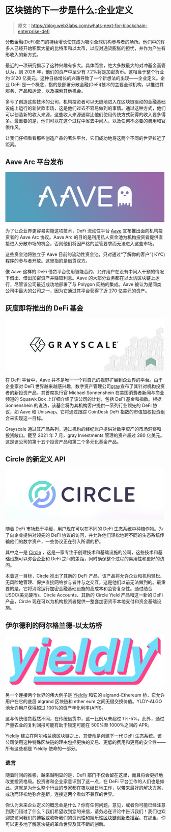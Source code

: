 # 区块链的下一步是什么:企业定义

> 原文：<https://blog.web3labs.com/whats-next-for-blockchain-enterprise-defi>

分散金融(DeFi)部门的持续增长使其成为吸引全球机构参与者的场所。他们中的许多人已经开始积累大量的比特币和以太币，以应对通货膨胀的担忧，并作为产生有形收入的新方式。

最近的一项研究揭示了这种兴趣有多大。具体而言，绝大多数最大的对冲基金高管认为，到 2026 年，他们的资产中至少有 7.2%将是加密货币。这相当于整个行业约 3120 亿美元。这种日益增长的兴趣导致了一个新想法的出现——企业定义。企业 DeFi 是一个概念，指的是部署分散金融(DeFi)技术的主要全球机构，以推进其服务、产品和运营，以及探索其他机会。

多亏了创造这些技术的公司，机构投资者可以无缝地进入在区块链驱动的金融基础设施上运行的新贷款市场，这是他们过去不容易做到的事情。通过这种方式，他们可以创造新的收入来源，这些收入来源通常比他们使用传统方式获得的收入要多得多。最重要的是，他们可以在这个过程中省去中间人，以及任何不必要的费用和官僚作风。

让我们仔细看看那些创造产品的著名平台，它们成功地将这两个不同的世界拉近了距离。

## **Aave Arc 平台发布**

![Aave Logo](img/7a0e3f8fefd46dc0b94ffffccbbb71ee.png)

为了让企业界更容易实施这项技术，DeFi 流动性平台 [Aave](https://aave.com/) 宣布推出面向机构投资者的 Aave Arc 协议。Aave Arc 的目的是利用私人资金池为机构投资者提供直接进入分散市场的机会，否则他们将因严格的监管要求而无法进入这些市场。

这些资金池将独立于 Aave 目前的流动性资金池，只对通过“了解你的客户”( KYC)程序的参与者开放。这里指的是借贷双方。

像 Aave 这样的 DeFi 借贷平台使用智能合约，允许用户在没有中间人干预的情况下借出、借出加密资产并赚取利息。Aave 的大部分业务都在以太坊区块链上运行，尽管该公司最近成功地部署了与 Polygon 网络的集成。Aave 被认为是同类公司中最大的公司之一，因为它通过其平台获得了近 270 亿美元的资产。

## **灰度即将推出的 DeFi 基金**

![Grayscale Logo](img/fd00f1aed974d81fa6a95aae261fb1d1.png)

在 DeFi 平台中，Aave 并不是唯一一个将自己的视野扩展到企业界的平台。由于企业家对 DeFi 世界越来越感兴趣，数字资产管理公司[gray](https://grayscale.com/)宣布了其针对机构投资者的新投资产品。其首席执行官 Michael Sonnenshein 在美国消费者新闻与商业频道的 Squawk Box 上详细介绍了该公司的计划，包括 DeFi 基金和指数。根据 Sonnenshein 的说法，该基金将为其机构客户提供一系列行业领先的 DeFi 协议，如 Aave 和 Uniswap。它将通过跟踪 CoinDesk DeFi 指数的市值加权投资组合来实现这一目标。

Grayscale 通过其产品系列，通过机构的经纪账户提供对数字资产的市场洞察和投资敞口。截至 2021 年 7 月，gray Investments 管理的资产超过 280 亿美元。这是该公司的第十五个投资产品和第二个多元化基金产品。

## **Circle 的新定义 API**

![Circle Logo](img/d650f2df33e089de827a56c8a31134f9.png)

随着 DeFi 市场趋于平缓，用户现在可以在不同的 DeFi 生态系统中种植作物。为了向企业提供对领先的 DeFi 协议的访问，并允许他们轻松地跨不同的生态系统传输他们的数字资产，一些协议正在引入所谓的桥。

其中之一是 [Circle](https://www.circle.com/en/) ，这是一家专注于创建技术和基础设施的公司，这些技术和基础设施可以弥合企业和 DeFi 之间的差距，同时确保整个过程的易用性和更好的访问。

本着这一目标，Circle 推出了其新的 DeFi 产品，该产品将允许企业和机构轻松、无风险地管理、保护直接网络参与者并与之交互，这是他们以前无法做到的。最重要的是，它将消除运行加密金融基础设施的高成本和监管复杂性。通过结合 USDC(美元硬币)、Circle Accounts、其新的 Circle Yield 产品和这一新的 DeFi 产品，Circle 现在可以为机构投资者提供一整套加密货币本地支付和资金基础设施。

## **伊尔德利的阿尔格兰德-以太坊桥**

![Yieldly Logo](img/fcc4de23b690f2a7fc83a69f098089c5.png)

另一个连接两个世界的伟大例子是 [Yieldly](https://yieldly.finance/) 和它的 algrand-Ethereum 桥，它允许用户在它的底层 algrand 区块链和 ether eum 之间无缝交换价值。YLDY-ALGO 池允许用户获得超过 100%的资产年化利率(APR)。

这与传统借贷截然不同，在传统借贷中，这一比例从未超过 1%-5%。此外，通过产量农业的复利回报可能有助于锁定可能在 500%至 1000%之间的 APR。

Yieldly 建立在阿尔格兰德区块链之上，其使命是创建下一代 DeFi 生态系统。该公司使用这种特殊区块链的理由包括更快的交易、更低的费用和更高的安全性——所有这些都是 Yieldly 使命的一部分。

### **遗言**

随着时间的推移，越来越明显的是，DeFi 部门不仅会留在这里，而且将会更好地改变投资格局。投资者和企业家意识到了这一点，在 DeFi 平台工作的人们也是如此。这就是为什么整个行业的专家都在夜以继日地工作，以带来最好的解决方案，成功而轻松地弥合差距，连接这两个看似不兼容的世界。

你认为未来企业定义的概念会是什么？你有任何问题，意见，或者你可能已经注意到我们错过了什么？我们希望收到您的来信，请务必在评论中告诉我们！我们也欢迎您访问我们的[博客](https://blog.web3labs.com/)或收听我们的资讯性和娱乐性[区块链创新者播客](https://podcast.web3labs.com/)。在那里，你可以更多地了解区块链的革命世界及其不断的创新。